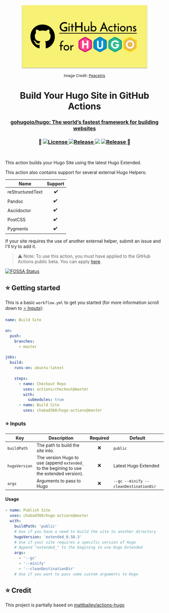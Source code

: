 <div align="center" >
  <img width=400  alt="Image Credit: Peaceiris" src="https://raw.githubusercontent.com/peaceiris/actions-hugo/master/images/ogp.svg?sanitize=true" />
  <p style="font-size:12px;" >
    Image Credit: <a href="https://github.com/peaceiris">Peaceiris</a>
  </p>
  <h1>
  Build Your Hugo Site in GitHub Actions
  </h1>
  <h3>
    <a href="https://github.com/gohugoio/hugo">
      gohugoio/hugo: The world’s fastest framework for building websites
    </a>
  </h3>
  <span>
    <h3>
    🚀
    <a href="https://github.com/chabad360/hugo-actions/blob/master/LICENSE">
      <img alt="License" src="https://img.shields.io/github/license/chabad360/hugo-actions.svg?style=for-the-badge" />
    </a>
    <a href="https://github.com/marketplace/actions/hugo-build">
      <img alt="Release" src="https://img.shields.io/static/v1?label=&style=for-the-badge&logo=addthis&logoColor=white&message=Get+on+the+GH+Marketplace&color=green" />
    </a>
<a href="https://app.fossa.io/projects/git%2Bgithub.com%2Fchabad360%2Fhugo-actions?ref=badge_shield" alt="FOSSA Status"><img src="https://app.fossa.io/api/projects/git%2Bgithub.com%2Fchabad360%2Fhugo-actions.svg?type=shield"/></a>
    <a href="https://github.com/chabad360/hugo-actions/releases/latest">
      <img alt="Release" src="https://img.shields.io/github/release/chabad360/hugo-actions.svg?style=for-the-badge" />
    </a>
    🚀
    </h3>
  </span>
</div>
&nbsp;

This action builds your Hugo Site using the latest Hugo Extended.

This action also contains support for several external Hugo Helpers:

| Name | Support |
| ---- | :-----: |
| reStructuredText |️ ✔️ |
| Pandoc | ✔️ |
| Asciidoctor | ✔️ |
| PostCSS | ✔️ |
| Pygments | ✔️ |

If your site requires the use of another external helper, submit an issue and I'll try to add it.

> ⚠️ Note: To use this action, you must have applied to the GitHub Actions public beta. You can apply [here](https://github.com/features/actions/signup/).


[![FOSSA Status](https://app.fossa.io/api/projects/git%2Bgithub.com%2Fchabad360%2Fhugo-actions.svg?type=large)](https://app.fossa.io/projects/git%2Bgithub.com%2Fchabad360%2Fhugo-actions?ref=badge_large)

## ⭐ Getting started

This is a basic `workflow.yml` to get you started (for more information scroll down to [⭐ Inputs](#-inputs)):

```yaml
name: Build Site

on:
  push:
    branches:
      - master

jobs:
  build:
    runs-on: ubuntu-latest

    steps:
      - name: Checkout Repo
        uses: actions/checkout@master
        with:
          submodules: true
      - name: Build Site
        uses: chabad360/hugo-actions@master
```

### ⭐ Inputs

| Key |  Description | Required | Default |
| --- | ------------ | :------: | ------- |
| `buildPath` | The path to build the site into. | ❌ | `public`|
| `hugoVersion` | The version Hugo to use (append `extended_` to the begining to use the extended version). | ❌ | Latest Hugo Extended |
| `args` | Arguments to pass to Hugo | ❌ | `--gc --minify --cleanDestinationDir`|
#### Usage

```yaml
- name: Publish Site
  uses: chabad360/hugo-actions@master
  with:
    buildPath: 'public'
    # Use if you have a need to build the site to another directory
    hugoVersion: 'extended_0.58.3'
    # Use if your site requires a specific version of Hugo
    # Append "extended_" to the begining to use Hugo Extended
    args:
      - '--gc'
      - '--minify'
      - '--cleanDestinationDir'
    # Use if you want to pass some custom arguments to Hugo
```

## ⭐ Credit

This project is partially based on [mattbailey/actions-hugo](https://github.com/mattbailey/actions-hugo)